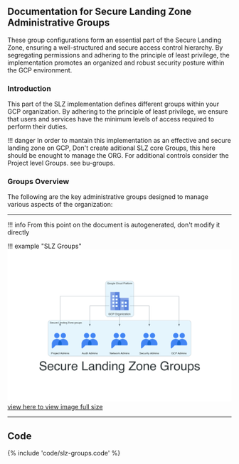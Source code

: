 ## Documentation for Secure Landing Zone Administrative Groups

These group configurations form an essential part of the Secure Landing Zone, ensuring a well-structured and secure access control hierarchy. By segregating permissions and adhering to the principle of least privilege, the implementation promotes an organized and robust security posture within the GCP environment.

### Introduction

This part of the SLZ implementation defines different groups within your GCP organization. By adhering to the principle of least privilege, we ensure that users and services have the minimum levels of access required to perform their duties.

!!! danger
In order to mantain this implementation as an effective and secure landing zone on GCP, Don't create aditional SLZ core Groups, this here should be enought to manage the ORG. For additional controls consider the Project level Groups. see bu-groups.

### Groups Overview

The following are the key administrative groups designed to manage various aspects of the organization:

---

!!! info
From this point on the document is autogenerated, don't modify it directly

!!! example "SLZ Groups"
![image info](./img/slz-groups.png)
[view here to view image full size](./img/slz-groups.png)

---

## Code

{% include 'code/slz-groups.code' %}
